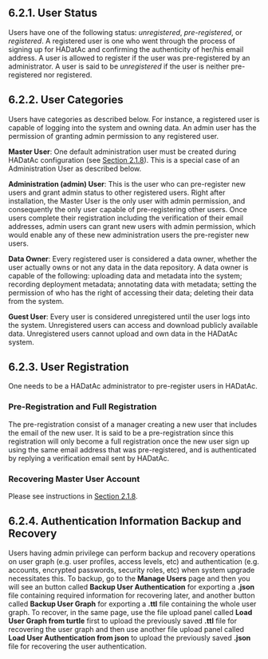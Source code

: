 ## 6.2.1. User Status

Users have one of the following status: _unregistered_, _pre-registered_, or _registered_. A registered user is one who went through the process of signing up for HADatAc and confirming the authenticity of her/his email address. A user is  allowed to register if the user was pre-registered by an administrator. A user is said to be _unregistered_ if the user is neither pre-registered nor registered.

## 6.2.2. User Categories

Users have categories as described below. For instance, a registered user is capable of logging into the system and owning data. An admin user has the permission of granting admin permission to any registered user. 
 
**Master User**: One default administration user must be created during HADatAc configuration (see [Section 2.1.8](https://github.com/paulopinheiro1234/hadatac/wiki/2.1.-Software-Configuration#218-creating-master-user)). This is a special case of an Administration User as described below.  

**Administration (admin) User**: This is the user who can pre-register new users and grant admin status to other registered users. Right after installation, the Master User is the only user with admin permission, and consequently the only user capable of pre-registering other users. Once users complete their registration including the verification of their email 
addresses, admin users can grant new users with admin permission, which would enable any of these new administration users the pre-register new users.    

**Data Owner**: Every registered user is considered a data owner, whether the user actually owns or not any data in the data repository. A data owner is capable of the following: uploading data and metadata into the system; recording deployment metadata; annotating data with metadata; setting the permission of who has the right of accessing their data; deleting their data from the system.  

**Guest User**: Every user is considered unregistered until the user logs into the system. Unregistered users can access and download publicly available data. Unregistered users cannot upload and own data in the HADatAc system.

## 6.2.3. User Registration

One needs to be a HADatAc administrator to pre-register users in HADatAc. 

### Pre-Registration and Full Registration

The pre-registration consist of a manager creating a new user that includes the email of the new user. It is said to be a pre-registration since this registration will only become a full registration once the new user sign up using the same email address that was pre-registered, and is authenticated by replying a verification email sent by HADatAc. 

### Recovering Master User Account

Please see instructions in [Section 2.1.8](https://github.com/paulopinheiro1234/hadatac/wiki/2.1.-Software-Configuration#218-creating-master-user). 

## 6.2.4. Authentication Information Backup and Recovery

Users having admin privilege can perform backup and recovery operations on user graph (e.g. user profiles, access levels, etc) and authentication (e.g. accounts, encrypted passwords, security roles, etc) when system upgrade necessitates this. To backup, go to the **Manage Users** page and then you will see an button called **Backup User Authentication** for exporting a **.json** file containing required information for recovering later, and another button called **Backup User Graph** for exporting a **.ttl** file containing the whole user graph. To recover, in the same page, use the file upload panel called **Load User Graph from turtle** first to upload the previously saved **.ttl** file for recovering the user graph and then use another file upload panel called **Load User Authentication from json** to upload the previously saved **.json** file for recovering the user authentication.